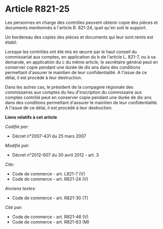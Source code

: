 # Article R821-25

Les personnes en charge des contrôles peuvent obtenir copie des pièces et documents mentionnés à l'article R. 821-24, quel
qu'en soit le support. 

Un bordereau des copies des pièces et documents qui leur sont remis est établi. 

Lorsque les contrôles ont été mis en œuvre par le haut conseil du commissariat aux comptes, en application du b de l'article
L. 821-7, ou à sa demande, en application du c du même article, le secrétaire général peut en conserver copie pendant une
durée de dix ans dans des conditions permettant d'assurer le maintien de leur confidentialité. A l'issue de ce délai, il est
procédé à leur destruction. 

Dans les autres cas, le président de la compagnie régionale des commissaires aux comptes du lieu d'inscription du commissaire
aux comptes contrôlé peut en conserver copie pendant une durée de dix ans dans des conditions permettant d'assurer le
maintien de leur confidentialité. A l'issue de ce délai, il est procédé à leur destruction.

**Liens relatifs à cet article**

_Codifié par_:

  - Décret n°2007-431 du 25 mars 2007

_Modifié par_:

  - Décret n°2012-607 du 30 avril 2012 - art. 3

_Cite_:

  - Code de commerce - art. L821-7 (V)
  - Code de commerce - art. R821-24 (V)

_Anciens textes_:

  - Code de commerce - art. R821-30 (T)

_Cité par_:

  - Code de commerce - art. R821-46 (V)
  - Code de commerce - art. R821-63 (M)

